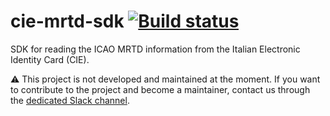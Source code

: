# cie-mrtd-sdk [![Build status](https://ci.appveyor.com/api/projects/status/j2ppals3pxnv88fn?svg=true)](https://ci.appveyor.com/project/italia/cie-mrtd-sdk)

SDK for reading the ICAO MRTD information from the Italian Electronic Identity Card (CIE).

⚠️ This project is not developed and maintained at the moment. If you want to contribute to the project and become a maintainer, contact us through the [dedicated Slack channel](https://developersitalia.slack.com/archives/C75U26411). 
